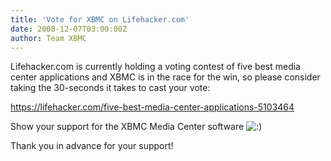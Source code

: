 ```yaml
---
title: 'Vote for XBMC on Lifehacker.com'
date: 2008-12-07T03:00:00Z
author: Team XBMC
---
```

Lifehacker.com is currently holding a voting contest of five best media center applications and XBMC is in the race for the win, so please consider taking the 30-seconds it takes to cast your vote:

 <https://lifehacker.com/five-best-media-center-applications-5103464>

 Show your support for the XBMC Media Center software ![:)](/sites/default/files/uploads/icon_smile.gif)

 Thank you in advance for your support!

 